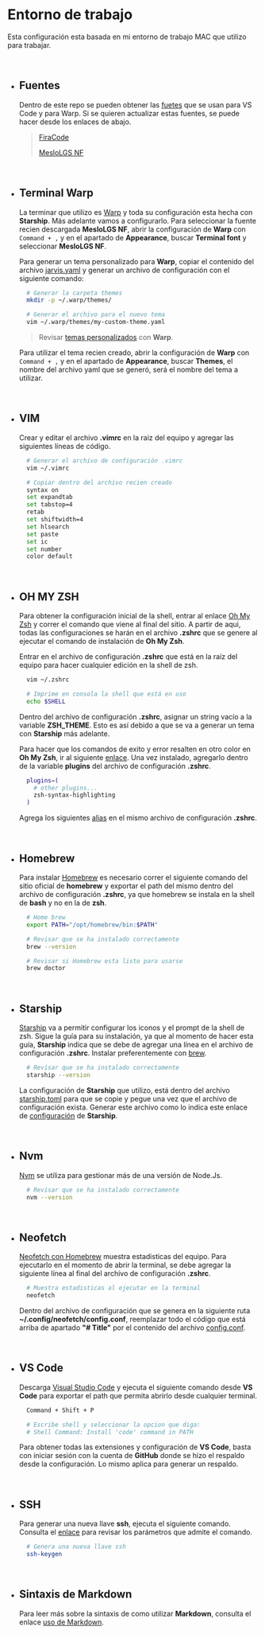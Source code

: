 # Entorno de trabajo

Esta configuración esta basada en mi entorno de trabajo MAC que utilizo para trabajar.

&nbsp;

- ## Fuentes

  Dentro de este repo se pueden obtener las [fuetes](./Fonts) que se usan para VS Code y para Warp. Si se quieren actualizar estas fuentes, se puede hacer desde los enlaces de abajo.

  > [FiraCode](https://github.com/tonsky/FiraCode)
  >
  > [MesloLGS NF](https://github.com/romkatv/dotfiles-public/tree/master/.local/share/fonts/NerdFonts)

&nbsp;

- ## Terminal Warp

  La terminar que utilizo es [Warp](https://docs.warp.dev/getting-started/getting-started-with-warp) y toda su configuración esta hecha con **Starship**. Más adelante vamos a configurarlo. Para seleccionar la fuente recien descargada **MesloLGS NF**, abrir la configuración de **Warp** con ```Command + ,``` y en el apartado de **Appearance**, buscar **Terminal font** y seleccionar **MesloLGS NF**.

  Para generar un tema personalizado para **Warp**, copiar el contenido del archivo [jarvis.yaml](./Warp/jarvis.yaml) y generar un archivo de configuración con el siguiente comando:

    ```zsh
      # Generar la carpeta themes
      mkdir -p ~/.warp/themes/

      # Generar el archivo para el nuevo tema
      vim ~/.warp/themes/my-custom-theme.yaml
    ```

    > Revisar [temas personalizados](https://docs.warp.dev/appearance/custom-themes) con **Warp**.

    Para utilizar el tema recien creado, abrir la configuración de **Warp** con ```Command + ,``` y en el apartado de **Appearance**, buscar **Themes**, el nombre del archivo yaml que se generó, será el nombre del tema a utilizar.

&nbsp;

- ## VIM

  Crear y editar el archivo **.vimrc** en la raiz del equipo y agregar las siguientes líneas de código.

    ```zsh
      # Generar el archivo de configuración .vimrc
      vim ~/.vimrc

      # Copiar dentro del archivo recien creado
      syntax on
      set expandtab
      set tabstop=4
      retab
      set shiftwidth=4
      set hlsearch
      set paste
      set ic
      set number
      color default
    ```

&nbsp;

- ## OH MY ZSH

  Para obtener la configuración inicial de la shell, entrar al enlace [Oh My Zsh](https://ohmyz.sh/) y correr el comando que viene al final del sitio. A partir de aqui, todas las configuraciones se harán en el archivo **.zshrc** que se genere al ejecutar el comando de instalación de **Oh My Zsh**.

  Entrar en el archivo de configuración **.zshrc** que está en la raíz del equipo para hacer cualquier edición en la shell de zsh.

    ```zsh
      vim ~/.zshrc

      # Imprime en consola la shell que está en uso
      echo $SHELL
    ```

  Dentro del archivo de configuración **.zshrc**, asignar un string vacío a la variable
  **ZSH_THEME**. Esto es así debido a que se va a generar un tema con **Starship** más adelante.

  Para hacer que los comandos de exito y error resalten en otro color en **Oh My Zsh**, ir al siguiente [enlace](https://github.com/zsh-users/zsh-syntax-highlighting/blob/master/INSTALL.md). Una vez instalado, agregarlo dentro de la variable **plugins** del archivo de configuración **.zshrc**.

    ```zsh
      plugins=(
        # other plugins...
        zsh-syntax-highlighting
      )
    ```

  Agrega los siguientes [alias](./zshconfig.sh) en el mismo archivo de configuración **.zshrc**.

&nbsp;

- ## Homebrew

  Para instalar [Homebrew](https://brew.sh/) es necesario correr el siguiente comando del sitio oficial de **homebrew** y exportar el path del mismo dentro del archivo de configuración **.zshrc**, ya que homebrew se instala en la shell de **bash** y no en la de **zsh**.

    ```zsh
      # Home brew
      export PATH="/opt/homebrew/bin:$PATH"

      # Revisar que se ha instalado correctamente
      brew --version

      # Revisar si Homebrew esta listo para usarse
      brew doctor
    ```

&nbsp;

- ## Starship

  [Starship](https://starship.rs/) va a permitir configurar los iconos y el prompt de la shell de zsh. Sigue la guía para su instalación, ya que al momento de hacer esta guía, **Starship** indica que se debe de agregar una línea en el archivo de configuración **.zshrc**. Instalar preferentemente con [brew](https://formulae.brew.sh/formula/starship#default).

    ```zsh
      # Revisar que se ha instalado correctamente
      starship --version
    ```

  La configuración de **Starship** que utilizo, está dentro del archivo [starship.toml](./Starship/starship.toml) para que se copie y pegue una vez que el archivo de configuración
  exista. Generar este archivo como lo indica este enlace de [configuración](https://starship.rs/config/) de **Starship**.

&nbsp;

- ## Nvm

  [Nvm](https://github.com/nvm-sh/nvm) se utiliza para gestionar más de una versión de Node.Js.

    ```zsh
      # Revisar que se ha instalado correctamente
      nvm --version
    ```

&nbsp;

- ## Neofetch

  [Neofetch con Homebrew](https://formulae.brew.sh/formula/neofetch#default) muestra estadisticas del equipo. Para ejecutarlo en el momento de abrir la terminal, se debe agregar la siguiente línea al final del archivo de configuración **.zshrc**.

    ```zsh
      # Muestra estadisticas al ejecutar en la terminal
      neofetch
    ```

  Dentro del archivo de configuración que se genera en la siguiente ruta **~/.config/neofetch/config.conf**, reemplazar todo el código que está arriba de apartado **"# Title"** por el contenido del archivo [config.conf](./Neofetch/config.conf).

&nbsp;

- ## VS Code

  Descarga [Visual Studio Code](https://code.visualstudio.com/docs/?dv=osx) y ejecuta el siguiente comando desde **VS Code** para exportar el path que permita abrirlo desde cualquier terminal.

    ```zsh
      Command + Shift + P

      # Escribe shell y seleccionar la opcion que diga:
      # Shell Command: Install 'code' command in PATH
    ```

  Para obtener todas las extensiones y configuración de **VS Code**, basta con iniciar sesión con la cuenta de **GitHub** donde se hizo el respaldo desde la configuración.
  Lo mismo aplica para generar un respaldo.

&nbsp;

- ## SSH

  Para generar una nueva llave **ssh**, ejecuta el siguiente comando. Consulta el [enlace](https://man.openbsd.org/ssh-keygen.1) para revisar los parámetros que admite el comando.

    ```zsh
      # Genera una nueva llave ssh
      ssh-keygen
    ```

&nbsp;

- ## Sintaxis de Markdown

  Para leer más sobre la sintaxis de como utilizar **Markdown**, consulta el enlace [uso de Markdown](https://markdown.es/sintaxis-markdown/).
